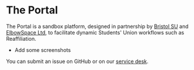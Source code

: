 # The Portal

The Portal is a sandbox platform, designed in partnership by [Bristol SU](https://bristolsu.org.uk) and [ElbowSpace Ltd](https://elbowspace.co.uk/), to facilitate dynamic Students' Union workflows such as Reaffiliation.

- Add some screenshots

You can submit an issue on GitHub or on our [service desk](http://portal.elbowspace.co.uk).
